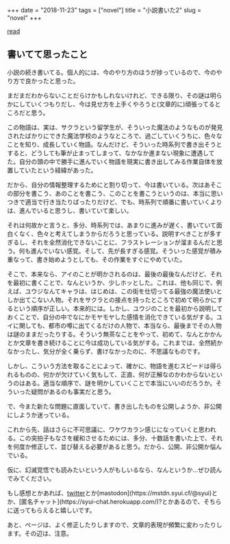 +++
date = "2018-11-23"
tags = ["novel"]
title = "小説書いた2"
slug = "novel"
+++

[read](https://yui.syui.cf/)

## 書いてて思ったこと

小説の続き書いてる。個人的には、今のやり方のほうが捗っているので、今のやり方で良かったと思った。

まだまだわからないことだらけかもしれないけれど、できる限り、その謎は明らかにしていくつもりだし、今は見せ方を上手くやろうと(文章的に)頑張ってるところだと思う。

この物語は、実は、サクラという留学生が、そういった魔法のようなものが発見されたばかりにできた魔法学校のようなところで、過ごしていくうちに、色々なことを知り、成長していく物語。なんだけど、そういった時系列で書き出そうとすると、どうしても筆が止まってしまって、なかなか進まない現象に遭遇してた。自分の頭の中で勝手に進んでいく物語を現実に書き出してみる作業自体を放置していたという経緯があった。

だから、自分の情報整理するためにと割り切って、今は書いている。次はあそこの部分を書こう、あのことを書こう、このことを書こうというのは、本当に思いつきで適当で行き当たりばったりだけど、でも、時系列で順番に書いていくよりは、進んでいると思うし、書いていて楽しい。

それは何故かと言うと、多分、時系列では、あまりに進みが遅く、書いていて面白くなく、色々と考えてしまうからだろうと思っている。説明すべきことが多すぎるし、それを全然消化できないことに、フラストレーションが溜まるんだと思う。何も進んでいない感覚。そして、先が長すぎる感覚。そういった感覚が積み重なって、書き始めようとしても、その作業をすぐにやめていた。

そこで、本来なら、アイのことが明かされるのは、最後の最後なんだけど、それを最初に書くことで、なんというか、少しホッとした。これは、他も同じで、例えば、ユウジなんてキャラは、はじめは、この街を仕切ってる最強の魔法使いとしか出てこない人物。それをサクラとの接点を持ったところで初めて明らかにするという順序が正しい。本来的には。しかし、ユウジのことを最初から説明しておくことで、自分の中でなにかモヤモヤした感情を消化できている気がする。ユイに関しても、都市の噂に出てくるだけの人物で、本当なら、最後までその人物は謎のままだったりする。そういう無茶なことをやって、初めて、なんとかかんとか文章を書き続けることに今は成功している気がする。これまでは、全然続かなかったし、気分が全く乗らず、書けなかったのに、不思議なものです。

しかし、こういう方法を取ることによって、確かに、物語を進むスピードは得られるものの、何かが欠けていく気もして、正直、何が正解なのかわからないというのはある。適当な順序で、謎を明かしていくことで本当にいいのだろうか。そういった疑問があるのも事実だと思う。

で、今また新たな問題に直面していて、書き出したものを公開しようか、非公開にしようか迷っている。

これから先、話はさらに不可思議に、ワケワカラン感じになっていくと思われる。この突拍子もなさを緩和させるためには、多分、十数話を書いた上で、それを何度か修正して、並び替える必要があると思う。だから、公開、非公開か悩んでいる。

仮に、幻滅覚悟でも読みたいという人がもしいるなら、なんというか...ぜひ読んでみてください。

もし感想とかあれば、[twitter](https://twitter.com/syui__)とか[mastodon](https://mstdn.syui.cf/@syui)とか、[匿名チャット](https://syui-chat.herokuapp.com/)?とかあるので、そちらに送ってもらえると嬉しいです。

あと、ページは、よく修正したりしますので、文章的表現が頻繁に変わったりします。その辺は、注意。
